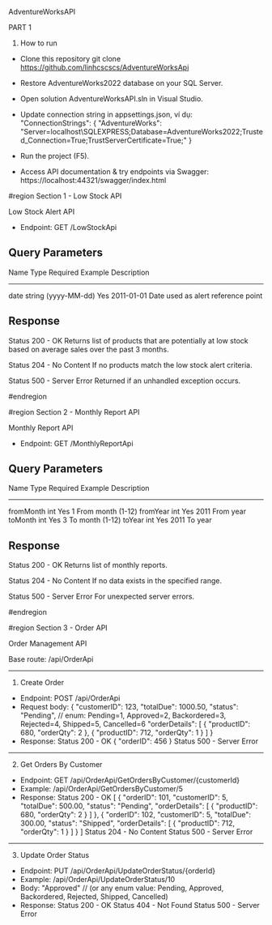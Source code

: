 ﻿AdventureWorksAPI

PART 1

1. How to run
- Clone this repository
    git clone https://github.com/linhcscscs/AdventureWorksApi

- Restore AdventureWorks2022 database on your SQL Server.

- Open solution AdventureWorksAPI.sln in Visual Studio.

- Update connection string in appsettings.json, ví dụ:
    "ConnectionStrings": {
        "AdventureWorks": "Server=localhost\\SQLEXPRESS;Database=AdventureWorks2022;Trusted_Connection=True;TrustServerCertificate=True;"
    }

- Run the project (F5).

- Access API documentation & try endpoints via Swagger:
    https://localhost:44321/swagger/index.html


#region Section 1 - Low Stock API

Low Stock Alert API
- Endpoint:
    GET /LowStockApi

Query Parameters
------------------------------------------------------
Name    Type                Required    Example       Description
------  ------------------  ---------   ------------  --------------------------
date    string (yyyy-MM-dd)    Yes       2011-01-01    Date used as alert reference point

Response
------------------------------------------------------
Status 200 - OK
Returns list of products that are potentially at low stock based on average sales over the past 3 months.

Status 204 - No Content
If no products match the low stock alert criteria.

Status 500 - Server Error
Returned if an unhandled exception occurs.

#endregion


#region Section 2 - Monthly Report API

Monthly Report API
- Endpoint:
    GET /MonthlyReportApi

Query Parameters
------------------------------------------------------
Name       Type   Required  Example  Description
---------  -----  --------  -------  -----------------------
fromMonth   int     Yes       1       From month (1-12)
fromYear    int     Yes       2011    From year
toMonth     int     Yes       3       To month (1-12)
toYear      int     Yes       2011    To year

Response
------------------------------------------------------
Status 200 - OK
Returns list of monthly reports.

Status 204 - No Content
If no data exists in the specified range.

Status 500 - Server Error
For unexpected server errors.

#endregion

#region Section 3 - Order API

Order Management API

Base route: /api/OrderApi

------------------------------------------------------
1. Create Order
- Endpoint: POST /api/OrderApi
- Request body:
{
    "customerID": 123,
    "totalDue": 1000.50,
    "status": "Pending",  // enum: Pending=1, Approved=2, Backordered=3, Rejected=4, Shipped=5, Cancelled=6
    "orderDetails": [
        {
            "productID": 680,
            "orderQty": 2
        },
        {
            "productID": 712,
            "orderQty": 1
        }
    ]
}
- Response:
Status 200 - OK
{
    "orderID": 456
}
Status 500 - Server Error


------------------------------------------------------
2. Get Orders By Customer
- Endpoint: GET /api/OrderApi/GetOrdersByCustomer/{customerId}
- Example: /api/OrderApi/GetOrdersByCustomer/5
- Response:
Status 200 - OK
[
    {
        "orderID": 101,
        "customerID": 5,
        "totalDue": 500.00,
        "status": "Pending",
        "orderDetails": [
            {
                "productID": 680,
                "orderQty": 2
            }
        ]
    },
    {
        "orderID": 102,
        "customerID": 5,
        "totalDue": 300.00,
        "status": "Shipped",
        "orderDetails": [
            {
                "productID": 712,
                "orderQty": 1
            }
        ]
    }
]
Status 204 - No Content
Status 500 - Server Error


------------------------------------------------------
3. Update Order Status
- Endpoint: PUT /api/OrderApi/UpdateOrderStatus/{orderId}
- Example: /api/OrderApi/UpdateOrderStatus/10
- Body:
"Approved"  // (or any enum value: Pending, Approved, Backordered, Rejected, Shipped, Cancelled)
- Response:
Status 200 - OK
Status 404 - Not Found
Status 500 - Server Error


